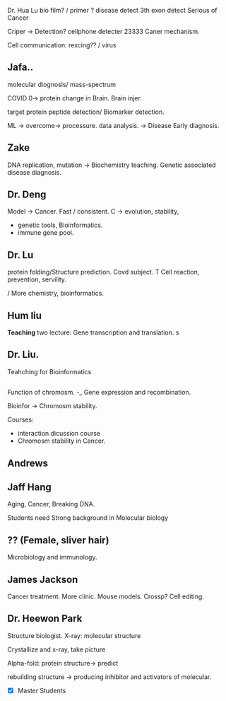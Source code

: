 Dr. Hua Lu bio film? /
primer ? disease detect 3th exon detect
Serious of Cancer

Criper -> Detection?
cellphone detecter 23333
Caner mechanism.

Cell communication: rexcing?? / virus


## Jafa..

molecular diognosis/
mass-spectrum

COVID 0-> protein change in Brain. Brain injer.

target protein peptide detection/ Biomarker detection.

ML -> overcome-> processure. data analysis. -> Disease Early diagnosis.


## Zake

DNA replication, mutation ->
Biochemistry teaching.
Genetic associated disease diagnosis.


## Dr. Deng

Model -> Cancer.
Fast / consistent. C -> evolution, stability,
- genetic tools, Bioinformatics.
- immune gene pool.

## Dr. Lu
protein folding/Structure prediction.
Covd subject.
T Cell reaction, prevention, servility.

/ More chemistry, bioinformatics.

## Hum liu

**Teaching** two lecture:
Gene transcription and translation.
s


## Dr. Liu.

Teahching for Bioinformatics


##

Function of chromosm. -_ Gene expression and recombination.

Bioinfor -> Chromosm stability.

Courses:
- interaction dicussion course
- Chromosm stability in Cancer.


## Andrews


## Jaff Hang

Aging, Cancer, Breaking DNA.

Students need Strong background in Molecular biology

## ?? (Female, sliver hair)

Microbiology and immunology.

## James Jackson

Cancer treatment. More clinic.
Mouse models. Crossp? Cell editing.

## Dr. Heewon Park
Structure biologist.
X-ray: molecular structure

Crystallize and x-ray, take picture

Alpha-fold: protein structure-> predict

rebuilding structure -> producing inhibitor and activators of molecular.

- [x] Master Students
